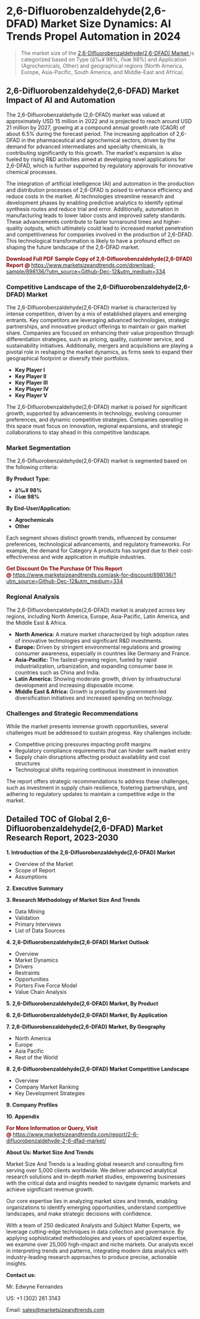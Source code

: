 <H1>2,6-Difluorobenzaldehyde(2,6-DFAD) Market Size Dynamics: AI Trends Propel Automation in 2024</H1><blockquote><p>The market size of the <a href="https://www.marketsizeandtrends.com/download-sample/898136/?utm_source=Github-Dec-12&amp;utm_medium=334" target="_blank">2,6-Difluorobenzaldehyde(2,6-DFAD) Market </a>is categorized based on Type (â‰¥ 98%, ï¼œ 98%) and Application (Agrochemicals, Other) and geographical regions (North America, Europe, Asia-Pacific, South America, and Middle-East and Africa).</p></blockquote><p><h2>2,6-Difluorobenzaldehyde(2,6-DFAD) Market Impact of AI and Automation</h2><p>The 2,6-Difluorobenzaldehyde (2,6-DFAD) market was valued at approximately USD 15 million in 2022 and is projected to reach around USD 21 million by 2027, growing at a compound annual growth rate (CAGR) of about 6.5% during the forecast period. The increasing application of 2,6-DFAD in the pharmaceutical and agrochemical sectors, driven by the demand for advanced intermediates and specialty chemicals, is contributing significantly to this growth. The market's expansion is also fueled by rising R&D activities aimed at developing novel applications for 2,6-DFAD, which is further supported by regulatory approvals for innovative chemical processes.</p><p>The integration of artificial intelligence (AI) and automation in the production and distribution processes of 2,6-DFAD is poised to enhance efficiency and reduce costs in the market. AI technologies streamline research and development phases by enabling predictive analytics to identify optimal synthesis routes and reduce trial and error. Additionally, automation in manufacturing leads to lower labor costs and improved safety standards. These advancements contribute to faster turnaround times and higher-quality outputs, which ultimately could lead to increased market penetration and competitiveness for companies involved in the production of 2,6-DFAD. This technological transformation is likely to have a profound effect on shaping the future landscape of the 2,6-DFAD market.</p></p><p><strong><span style="color: #800000;">Download Full PDF Sample Copy of 2,6-Difluorobenzaldehyde(2,6-DFAD) Report @</span>&nbsp;</strong><a href="https://www.marketsizeandtrends.com/download-sample/898136/?utm_source=Github-Dec-12&amp;utm_medium=334">https://www.marketsizeandtrends.com/download-sample/898136/?utm_source=Github-Dec-12&amp;utm_medium=334</a></p><h3>Competitive Landscape of the 2,6-Difluorobenzaldehyde(2,6-DFAD) Market</h3><p>The 2,6-Difluorobenzaldehyde(2,6-DFAD) market is characterized by intense competition, driven by a mix of established players and emerging entrants. Key competitors are leveraging advanced technologies, strategic partnerships, and innovative product offerings to maintain or gain market share. Companies are focused on enhancing their value proposition through differentiation strategies, such as pricing, quality, customer service, and sustainability initiatives. Additionally, mergers and acquisitions are playing a pivotal role in reshaping the market dynamics, as firms seek to expand their geographical footprint or diversify their portfolios.</p><p><strong><p><ul><li>Key Player I </li><li> Key Player II </li><li> Key Player III </li><li> Key Player IV </li><li> Key Player V</p></li></ul></p></strong></p><p>The 2,6-Difluorobenzaldehyde(2,6-DFAD) market is poised for significant growth, supported by advancements in technology, evolving consumer preferences, and dynamic competitive strategies. Companies operating in this space must focus on innovation, regional expansions, and strategic collaborations to stay ahead in this competitive landscape.</p><h3>Market Segmentation</h3><p>The 2,6-Difluorobenzaldehyde(2,6-DFAD) market is segmented based on the following criteria:</p><p><strong>By Product Type:</strong></p><p><strong><p><ul><li>â‰¥ 98% </li><li> ï¼œ 98%</p></li></ul></p></strong></p><p><strong>By End-User/Application:</strong></p><p><strong><p><ul><li>Agrochemicals </li><li> Other</p></li></ul></p></strong></p><p>Each segment shows distinct growth trends, influenced by consumer preferences, technological advancements, and regulatory frameworks. For example, the demand for Category A products has surged due to their cost-effectiveness and wide application in multiple industries.</p><p><strong><span style="color: #800000;">Get Discount On The Purchase Of This Report @&nbsp;</span></strong><a href="https://www.marketsizeandtrends.com/ask-for-discount/898136/?utm_source=Github-Dec-12&amp;utm_medium=334">https://www.marketsizeandtrends.com/ask-for-discount/898136/?utm_source=Github-Dec-12&amp;utm_medium=334</a></p><h3>Regional Analysis</h3><p>The 2,6-Difluorobenzaldehyde(2,6-DFAD) market is analyzed across key regions, including North America, Europe, Asia-Pacific, Latin America, and the Middle East &amp; Africa.</p><ul><li><strong>North America:</strong> A mature market characterized by high adoption rates of innovative technologies and significant R&amp;D investments.</li><li><strong>Europe:</strong> Driven by stringent environmental regulations and growing consumer awareness, especially in countries like Germany and France.</li><li><strong>Asia-Pacific:</strong> The fastest-growing region, fueled by rapid industrialization, urbanization, and expanding consumer base in countries such as China and India.</li><li><strong>Latin America:</strong> Showing moderate growth, driven by infrastructural development and increasing disposable income.</li><li><strong>Middle East &amp; Africa:</strong> Growth is propelled by government-led diversification initiatives and increased spending on technology.</li></ul><h3>Challenges and Strategic Recommendations</h3><p>While the market presents immense growth opportunities, several challenges must be addressed to sustain progress. Key challenges include:</p><ul><li>Competitive pricing pressures impacting profit margins</li><li>Regulatory compliance requirements that can hinder swift market entry</li><li>Supply chain disruptions affecting product availability and cost structures</li><li>Technological shifts requiring continuous investment in innovation</li></ul><p>The report offers strategic recommendations to address these challenges, such as investment in supply chain resilience, fostering partnerships, and adhering to regulatory updates to maintain a competitive edge in the market.</p><h2>Detailed TOC of Global 2,6-Difluorobenzaldehyde(2,6-DFAD) Market Research Report, 2023-2030</h2><p><strong>1. Introduction of the 2,6-Difluorobenzaldehyde(2,6-DFAD) Market</strong></p><ul><li>Overview of the Market</li><li>Scope of Report</li><li>Assumptions&nbsp;</li></ul><p><strong>2. Executive Summary</strong></p><p><strong>3. Research Methodology of <strong>Market Size And Trends</strong></strong></p><ul><li>Data Mining</li><li>Validation</li><li>Primary Interviews</li><li>List of Data Sources&nbsp;</li></ul><p><strong>4. 2,6-Difluorobenzaldehyde(2,6-DFAD) Market Outlook</strong></p><ul><li>Overview</li><li>Market Dynamics</li><li>Drivers</li><li>Restraints</li><li>Opportunities</li><li>Porters Five Force Model</li><li>Value Chain Analysis&nbsp;</li></ul><p><strong>5. 2,6-Difluorobenzaldehyde(2,6-DFAD) Market, By Product</strong></p><p><strong>6. 2,6-Difluorobenzaldehyde(2,6-DFAD) Market, By Application</strong></p><p><strong>7. 2,6-Difluorobenzaldehyde(2,6-DFAD) Market, By Geography</strong></p><ul><li>North America</li><li>Europe</li><li>Asia Pacific</li><li>Rest of the World&nbsp;</li></ul><p><strong>8. 2,6-Difluorobenzaldehyde(2,6-DFAD) Market Competitive Landscape</strong></p><ul><li>Overview</li><li>Company Market Ranking</li><li>Key Development Strategies&nbsp;</li></ul><p><strong>9. Company Profiles</strong></p><p><strong>10. Appendix</strong></p><p><strong><span style="color: #800000;">For More Information or Query, Visit @&nbsp;</span></strong><a href="https://www.marketsizeandtrends.com/report/2-6-difluorobenzaldehyde-2-6-dfad-market/">https://www.marketsizeandtrends.com/report/2-6-difluorobenzaldehyde-2-6-dfad-market/</a></p><p></p><p><strong>About Us:&nbsp;Market Size And Trends</strong></p><p>Market Size And Trends&nbsp;is a leading global research and consulting firm serving over 5,000 clients worldwide. We deliver advanced analytical research solutions and in-depth market studies, empowering businesses with the critical data and insights needed to navigate dynamic markets and achieve significant revenue growth.</p><p>Our core expertise lies in analyzing market sizes and trends, enabling organizations to identify emerging opportunities, understand competitive landscapes, and make strategic decisions with confidence.</p><p>With a team of 250 dedicated Analysts and Subject Matter Experts, we leverage cutting-edge techniques in data collection and governance. By applying sophisticated methodologies and years of specialized expertise, we examine over 25,000 high-impact and niche markets. Our analysts excel in interpreting trends and patterns, integrating modern data analytics with industry-leading research approaches to produce precise, actionable insights.</p><p><strong>Contact us:</strong></p><p>Mr. Edwyne Fernandes</p><p>US: +1 (302) 261 3143</p><p>Email: <a href="mailto:sales@marketsizeandtrends.com">sales@marketsizeandtrends.com</a>&nbsp;</p>
